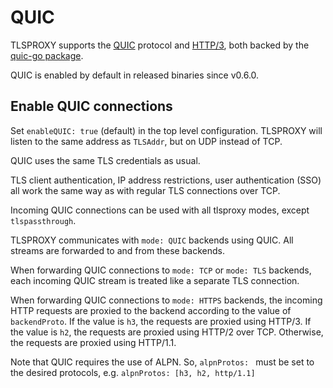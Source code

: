 # QUIC

TLSPROXY supports the [QUIC](https://en.wikipedia.org/wiki/QUIC) protocol
and [HTTP/3](https://en.wikipedia.org/wiki/HTTP/3), both backed by the
[quic-go package](https://pkg.go.dev/github.com/quic-go/quic-go).

QUIC is enabled by default in released binaries since v0.6.0.

## Enable QUIC connections

Set `enableQUIC: true` (default) in the top level configuration. TLSPROXY will listen to
the same address as `TLSAddr`, but on UDP instead of TCP.

QUIC uses the same TLS credentials as usual.

TLS client authentication, IP address restrictions, user authentication (SSO) all
work the same way as with regular TLS connections over TCP.

Incoming QUIC connections can be used with all tlsproxy modes, except `tlspassthrough`.

TLSPROXY communicates with `mode: QUIC` backends using QUIC. All streams are
forwarded to and from these backends.

When forwarding QUIC connections to `mode: TCP` or `mode: TLS` backends, each
incoming QUIC stream is treated like a separate TLS connection.

When forwarding QUIC connections to `mode: HTTPS` backends, the incoming HTTP
requests are proxied to the backend according to the value of `backendProto`. If the value is `h3`, the requests are proxied using HTTP/3. If the value
is `h2`, the requests are proxied using HTTP/2 over TCP. Otherwise, the requests
are proxied using HTTP/1.1.

Note that QUIC requires the use of ALPN. So, `alpnProtos: ` must be set to the desired
protocols, e.g. `alpnProtos: [h3, h2, http/1.1]`

